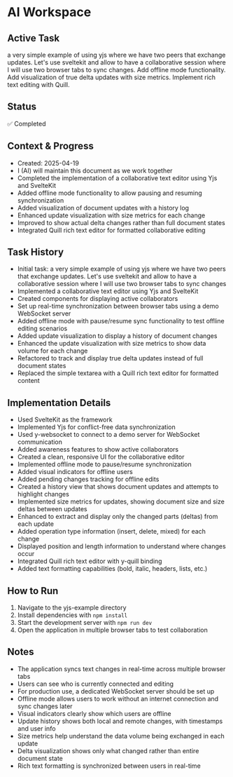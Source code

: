 # AI Workspace

## Active Task
a very simple example of using yjs where we have two peers that exchange updates. Let's use sveltekit and allow to have a collaborative session where I will use two browser tabs to sync changes. Add offline mode functionality. Add visualization of true delta updates with size metrics. Implement rich text editing with Quill.

## Status
✅ Completed

## Context & Progress
- Created: 2025-04-19
- I (AI) will maintain this document as we work together
- Completed the implementation of a collaborative text editor using Yjs and SvelteKit
- Added offline mode functionality to allow pausing and resuming synchronization
- Added visualization of document updates with a history log
- Enhanced update visualization with size metrics for each change
- Improved to show actual delta changes rather than full document states
- Integrated Quill rich text editor for formatted collaborative editing

## Task History
- Initial task: a very simple example of using yjs where we have two peers that exchange updates. Let's use sveltekit and allow to have a collaborative session where I will use two browser tabs to sync changes
- Implemented a collaborative text editor using Yjs and SvelteKit
- Created components for displaying active collaborators
- Set up real-time synchronization between browser tabs using a demo WebSocket server
- Added offline mode with pause/resume sync functionality to test offline editing scenarios
- Added update visualization to display a history of document changes
- Enhanced the update visualization with size metrics to show data volume for each change
- Refactored to track and display true delta updates instead of full document states
- Replaced the simple textarea with a Quill rich text editor for formatted content

## Implementation Details
- Used SvelteKit as the framework
- Implemented Yjs for conflict-free data synchronization
- Used y-websocket to connect to a demo server for WebSocket communication
- Added awareness features to show active collaborators
- Created a clean, responsive UI for the collaborative editor
- Implemented offline mode to pause/resume synchronization
- Added visual indicators for offline users
- Added pending changes tracking for offline edits
- Created a history view that shows document updates and attempts to highlight changes
- Implemented size metrics for updates, showing document size and size deltas between updates
- Enhanced to extract and display only the changed parts (deltas) from each update
- Added operation type information (insert, delete, mixed) for each change
- Displayed position and length information to understand where changes occur
- Integrated Quill rich text editor with y-quill binding
- Added text formatting capabilities (bold, italic, headers, lists, etc.)

## How to Run
1. Navigate to the yjs-example directory
2. Install dependencies with `npm install`
3. Start the development server with `npm run dev`
4. Open the application in multiple browser tabs to test collaboration

## Notes
- The application syncs text changes in real-time across multiple browser tabs
- Users can see who is currently connected and editing
- For production use, a dedicated WebSocket server should be set up
- Offline mode allows users to work without an internet connection and sync changes later
- Visual indicators clearly show which users are offline
- Update history shows both local and remote changes, with timestamps and user info
- Size metrics help understand the data volume being exchanged in each update
- Delta visualization shows only what changed rather than entire document state
- Rich text formatting is synchronized between users in real-time